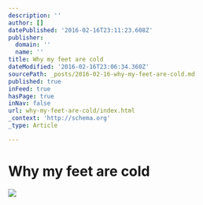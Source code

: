 ```yaml
---
description: ''
author: []
datePublished: '2016-02-16T23:11:23.608Z'
publisher:
  domain: ''
  name: ''
title: Why my feet are cold
dateModified: '2016-02-16T23:06:34.360Z'
sourcePath: _posts/2016-02-16-why-my-feet-are-cold.md
published: true
inFeed: true
hasPage: true
inNav: false
url: why-my-feet-are-cold/index.html
_context: 'http://schema.org'
_type: Article

---
```

# Why my feet are cold
![](https://the-grid-user-content.s3-us-west-2.amazonaws.com/b990829a-4f7b-478d-82d1-00345a04a1bb.png)